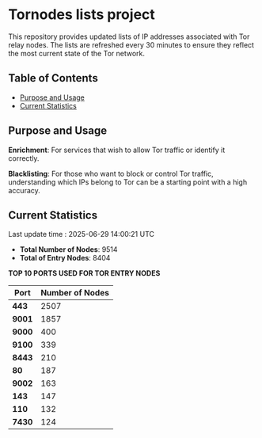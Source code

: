 # Tornodes lists project

This repository provides updated lists of IP addresses associated with Tor relay nodes. The lists are refreshed every 30 minutes to ensure they reflect the most current state of the Tor network.

## Table of Contents

- [Purpose and Usage](#purpose-and-usage)
- [Current Statistics](#current-statistics)


## Purpose and Usage

**Enrichment**: For services that wish to allow Tor traffic or identify it correctly.

**Blacklisting**: For those who want to block or control Tor traffic, understanding which IPs belong to Tor can be a starting point with a high accuracy.

## Current Statistics

Last update time : 2025-06-29 14:00:21 UTC

- **Total Number of Nodes**: 9514
- **Total of Entry Nodes**: 8404

**TOP 10 PORTS USED FOR TOR ENTRY NODES**

| **Port** | **Number of Nodes** |
|------|-----------------|
| **443**   | 2507  |
| **9001**   | 1857  |
| **9000**   | 400  |
| **9100**   | 339  |
| **8443**   | 210  |
| **80**   | 187  |
| **9002**   | 163  |
| **143**   | 147  |
| **110**   | 132  |
| **7430**   | 124  |

